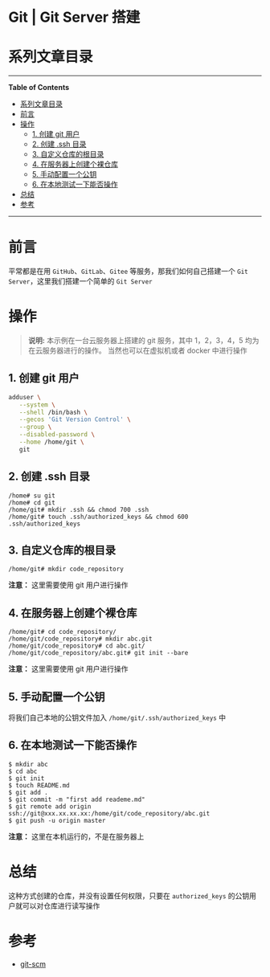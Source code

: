 <h1> Git | Git Server 搭建 </h1>

# 系列文章目录

---

**Table of Contents**

- [系列文章目录](#系列文章目录)
- [前言](#前言)
- [操作](#操作)
  - [1. 创建 git 用户](#1-创建-git-用户)
  - [2. 创建 .ssh 目录](#2-创建-ssh-目录)
  - [3. 自定义仓库的根目录](#3-自定义仓库的根目录)
  - [4. 在服务器上创建个裸仓库](#4-在服务器上创建个裸仓库)
  - [5. 手动配置一个公钥](#5-手动配置一个公钥)
  - [6. 在本地测试一下能否操作](#6-在本地测试一下能否操作)
- [总结](#总结)
- [参考](#参考)

---

# 前言

平常都是在用 `GitHub`、`GitLab`、`Gitee` 等服务，那我们如何自己搭建一个 `Git Server`，这里我们搭建一个简单的 `Git Server`

# 操作

> **说明:** 本示例在一台云服务器上搭建的 git 服务，其中 1，2，3，4，5 均为在云服务器进行的操作。
> 当然也可以在虚拟机或者 docker 中进行操作

## 1. 创建 git 用户

```sh
adduser \
   --system \
   --shell /bin/bash \
   --gecos 'Git Version Control' \
   --group \
   --disabled-password \
   --home /home/git \
   git
```

## 2. 创建 .ssh 目录

```
/home# su git
/home# cd git
/home/git# mkdir .ssh && chmod 700 .ssh
/home/git# touch .ssh/authorized_keys && chmod 600 .ssh/authorized_keys
```

## 3. 自定义仓库的根目录

```
/home/git# mkdir code_repository
```

**注意：** 这里需要使用 git 用户进行操作

## 4. 在服务器上创建个裸仓库

```
/home/git# cd code_repository/
/home/git/code_repository# mkdir abc.git
/home/git/code_repository# cd abc.git/
/home/git/code_repository/abc.git# git init --bare
```

**注意：** 这里需要使用 git 用户进行操作

## 5. 手动配置一个公钥

将我们自己本地的公钥文件加入 `/home/git/.ssh/authorized_keys` 中

## 6. 在本地测试一下能否操作

```
$ mkdir abc
$ cd abc
$ git init
$ touch README.md
$ git add .
$ git commit -m "first add reademe.md"
$ git remote add origin ssh://git@xxx.xx.xx.xx:/home/git/code_repository/abc.git
$ git push -u origin master
```

**注意：** 这里在本机运行的，不是在服务器上

# 总结

这种方式创建的仓库，并没有设置任何权限，只要在 `authorized_keys` 的公钥用户就可以对仓库进行读写操作

# 参考
- [git-scm](https://git-scm.com/book/zh/v2/%E6%9C%8D%E5%8A%A1%E5%99%A8%E4%B8%8A%E7%9A%84-Git-%E5%8D%8F%E8%AE%AE)